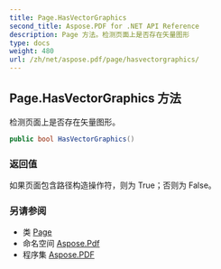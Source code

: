 ```yaml
---
title: Page.HasVectorGraphics
second_title: Aspose.PDF for .NET API Reference
description: Page 方法。检测页面上是否存在矢量图形
type: docs
weight: 480
url: /zh/net/aspose.pdf/page/hasvectorgraphics/
---
```

## Page.HasVectorGraphics 方法

检测页面上是否存在矢量图形。

```csharp
public bool HasVectorGraphics()
```

### 返回值

如果页面包含路径构造操作符，则为 True；否则为 False。

### 另请参阅

* 类 [Page](../)
* 命名空间 [Aspose.Pdf](../../../aspose.pdf/)
* 程序集 [Aspose.PDF](../../../)